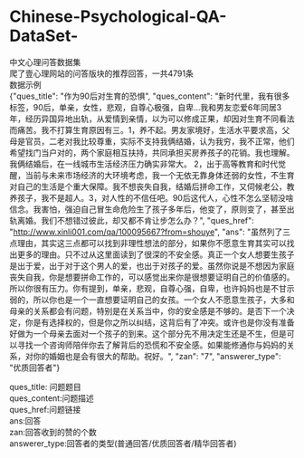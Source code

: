 # Chinese-Psychological-QA-DataSet-  
中文心理问答数据集  
爬了壹心理网站的问答版块的推荐回答，一共4791条  
数据示例  
{"ques_title": "作为90后对生育的恐惧", "ques_content": "新时代里，我有很多标签，90后，单亲，女性，悲观，自尊心极强，自卑…我和男友恋爱6年同居3年，经历异国异地出轨，从爱情到亲情，以为可以修成正果，却因对生育不同看法而痛苦。我不打算生育原因有三。1，养不起。男友家境好，生活水平要求高，父母是官员，二老对我比较尊重，实际不支持我俩结婚，认为我穷，我不正常，他们希望找门当户对的，两个家庭相互扶持，共同承担买房养孩子的花销。我也理解。我俩结婚后，在一线城市生活经济压力确实非常大。  2，出于高等教育和时代觉醒，当前与未来市场经济的大环境考虑，我一个无依无靠身体还弱的女性，不生育对自己的生活是个重大保障。我不想丧失自我，结婚后拼命工作，又伺候老公，教养孩子，我不是超人。3，对人性的不信任吧。90后这代人，心性不怎么坚韧没啥信念。我害怕，强迫自己冒生命危险生了孩子多年后，他变了，原则变了，甚至出轨离婚。我们不想错过彼此，却又都不肯让步怎么办？", "ques_href": "http://www.xinli001.com/qa/100095667?from=shouye", "ans": "虽然列了三点理由，其实这三点都可以找到非理性想法的部分，如果你不愿意生育其实可以找出更多的理由。只不过从这里面读到了很深的不安全感。真正一个女人想要生孩子是出于爱，出于对于这个男人的爱，也出于对孩子的爱。虽然你说是不想因为家庭丧失自我，你是想要拼命工作的，可以感觉出来你是很想要证明自己的价值感的。所以你很有压力。你有提到，单亲，悲观，自尊心强，自卑，也许妈妈也是不甘示弱的，所以你也是一个一直想要证明自己的女孩。一个女人不愿意生孩子，大多和母亲的关系都会有问题，特别是在关系当中，你的安全感是不够的。是否下一个决定，你是有选择权的，但是你之所以纠结，这背后有了冲突。或许也是你没有准备好做为一个母亲去面对一个孩子的到来。这个部分先不用决定生还是不生，但是可以寻找一个咨询师陪伴你去了解背后的恐慌和不安全感。如果能修通你与妈妈的关系，对你的婚姻也是会有很大的帮助。祝好。", "zan": "7", "answerer_type": "优质回答者"}  
  
ques_title: 问题题目  
ques_content:问题描述  
ques_href:问题链接  
ans:回答  
zan:回答收到的赞的个数  
answerer_type:回答者的类型(普通回答/优质回答者/精华回答者)  

